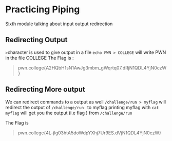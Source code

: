 # Practicing Piping
Sixth module talking about input output redirection

## Redirecting Output
`>`character is used  to give output in a file 
`echo PWN > COLLEGE` will write PWN in the file COLLEGE
The Flag is :
>pwn.college{A2HQbH1sN1AwJg3mbm_gWqrtq07.dRjN1QDL4YjN0czW}

 ## Redirecting More output
We can redirect commands to a output as well 
`/challenge/run > myflag` will redirect the output of `/challenge/run ` to myflag
printing myflag with `cat myflag` will get you the output (i.e flag ) from `/challenge/run` 

The Flag is 
>pwn.college{4L-jlg03htA5doWdpYXhj7Ur9ES.dVjN1QDL4YjN0czW}
